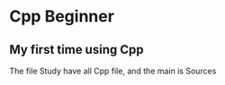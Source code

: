 # Cpp Beginner

## My first time using Cpp

The file Study have all Cpp file, and the main is Sources
